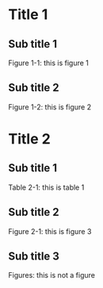 

<a id="title-1"></a>

# Title 1

## Sub title 1


<a id="figure-1-1"></a>

Figure 1-1: this is figure 1

## Sub title 2


<a id="figure-1-2"></a>

Figure 1-2: this is figure 2

<a id="title-2"></a>

# Title 2

<a id="subtitle-21"></a>

## Sub title 1


<a id="table-2-1"></a>

Table 2-1: this is table 1

## Sub title 2


<a id="figure-2-1"></a>

Figure 2-1: this is figure 3

<a id="subtitle-23"></a>

## Sub title 3

Figures: this is not a figure 


